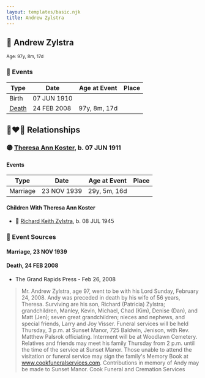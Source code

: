 ```yaml
---
layout: templates/basic.njk
title: Andrew Zylstra
---
```

## 🔵 Andrew Zylstra
<small>Age: 97y, 8m, 17d</small>

### 📆 Events

Type | Date | Age at Event | Place
------ | ------ | ------ | ------
Birth | 07 JUN 1910 |  |
[Death](#event-event-3) | 24 FEB 2008 | 97y, 8m, 17d |

## 👩‍❤️‍👨 Relationships

### 🟣 [Theresa Ann Koster](/people/8/89133966), b. 07 JUN 1911

#### Events

Type | Date | Age at Event | Place
------ | ------ | ------ | ------
Marriage | 23 NOV 1939 | 29y, 5m, 16d |
#### Children With Theresa Ann Koster
* 🔵 [Richard Keith Zylstra](/people/8/82104984), b. 08 JUL 1945
### 📰 Event Sources

#### <a id="event-family-0-event-0"></a> Marriage, 23 NOV 1939

#### <a id="event-event-3"></a> Death, 24 FEB 2008
* The Grand Rapids Press  - Feb 26, 2008
>   
  > Mr. Andrew Zylstra, age 97, went to be with his Lord Sunday, February 24, 2008. Andy was preceded in death by his wife of 56 years, Theresa. Surviving are his son, Richard (Patricia) Zylstra; grandchildren, Manley, Kevin, Michael, Chad (Kim), Denise (Dan), and Matt (Jen); seven great grandchildren; nieces and nephews, and special friends, Larry and Joy Visser. Funeral services will be held Thursday, 3 p.m. at Sunset Manor, 725 Baldwin, Jenison, with Rev. Matthew Palsrok officiating. Interment will be at Woodlawn Cemetery. Relatives and friends may meet his family Thursday from 2 p.m. until the time of the service at Sunset Manor. Those unable to attend the visitation or funeral service may sign the family's Memory Book at www.cookfuneralservices.com. Contributions in memory of Andy may be made to Sunset Manor. Cook Funeral and Cremation Services